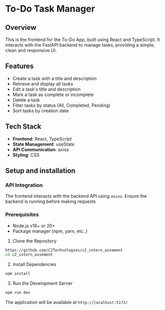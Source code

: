 # To-Do Task Manager

## Overview 

This is the frontend for the To-Do App, built using React and TypeScript. It interacts with the FastAPI backend to manage tasks, providing a simple, clean and responsive UI.

## Features

- Create a task with a title and description
- Retrieve and display all tasks
- Edit a task's title and description
- Mark a task as complete or incomplete
- Delete a task
- Filter tasks by status (All, Completed, Pending)
- Sort tasks by creation date

## Tech Stack
- **Frontend**: React, TypeScript
- **State Management**: useState
- **API Communication**: axios
- **Styling**: CSS

## Setup and installation

### API Integration

The frontend interacts with the backend API using `axios`. Ensure the backend is running before making requests

### Prerequisites

- Node.js v18+ or 20+
- Package manager (npm, yarn, etc..)

1. Clone the Repository
```bash
https://github.com/C2Technologies/c2_intern_assement
cd c2_intern_assement
```

2. Install Dependencies
```bash
npm install
```

3. Run the Development Server
```bash
npm run dev
```

The application will be available at `http://localhost:5173/`
